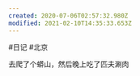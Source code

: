 ```yaml
---
created: 2020-07-06T02:57:32.980Z
modified: 2021-02-10T14:35:33.653Z
---
```

#日记 #北京

去爬了个蟒山，然后晚上吃了匹夫涮肉





